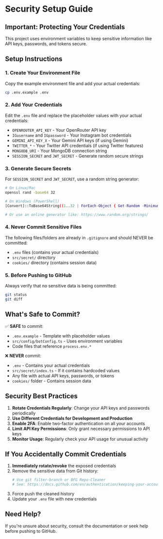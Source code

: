 # Security Setup Guide

## Important: Protecting Your Credentials

This project uses environment variables to keep sensitive information like API keys, passwords, and tokens secure.

## Setup Instructions

### 1. Create Your Environment File

Copy the example environment file and add your actual credentials:

```bash
cp .env.example .env
```

### 2. Add Your Credentials

Edit the `.env` file and replace the placeholder values with your actual credentials:

- `OPENROUTER_API_KEY` - Your OpenRouter API key
- `IGusername` and `IGpassword` - Your Instagram bot credentials
- `GEMINI_API_KEY_X` - Your Gemini API keys (if using Gemini)
- `TWITTER_*` - Your Twitter API credentials (if using Twitter features)
- `MONGODB_URI` - Your MongoDB connection string
- `SESSION_SECRET` and `JWT_SECRET` - Generate random secure strings

### 3. Generate Secure Secrets

For `SESSION_SECRET` and `JWT_SECRET`, use a random string generator:

```bash
# On Linux/Mac
openssl rand -base64 32

# On Windows (PowerShell)
[Convert]::ToBase64String((1..32 | ForEach-Object { Get-Random -Minimum 0 -Maximum 256 }))

# Or use an online generator like: https://www.random.org/strings/
```

### 4. Never Commit Sensitive Files

The following files/folders are already in `.gitignore` and should NEVER be committed:

- `.env` files (contains your actual credentials)
- `src/secret/` directory
- `cookies/` directory (contains session data)

### 5. Before Pushing to GitHub

Always verify that no sensitive data is being committed:

```bash
git status
git diff
```

## What's Safe to Commit?

✅ **SAFE** to commit:
- `.env.example` - Template with placeholder values
- `src/config/botConfig.ts` - Uses environment variables
- Code files that reference `process.env.*`

❌ **NEVER** commit:
- `.env` - Contains your actual credentials
- `src/secret/index.ts` - If it contains hardcoded values
- Any file with actual API keys, passwords, or tokens
- `cookies/` folder - Contains session data

## Security Best Practices

1. **Rotate Credentials Regularly**: Change your API keys and passwords periodically
2. **Use Different Credentials for Development and Production**
3. **Enable 2FA**: Enable two-factor authentication on all your accounts
4. **Limit API Key Permissions**: Only grant necessary permissions to API keys
5. **Monitor Usage**: Regularly check your API usage for unusual activity

## If You Accidentally Commit Credentials

1. **Immediately rotate/revoke** the exposed credentials
2. Remove the sensitive data from Git history:
   ```bash
   # Use git filter-branch or BFG Repo-Cleaner
   # See: https://docs.github.com/en/authentication/keeping-your-account-and-data-secure/removing-sensitive-data-from-a-repository
   ```
3. Force push the cleaned history
4. Update your `.env` file with new credentials

## Need Help?

If you're unsure about security, consult the documentation or seek help before pushing to GitHub.
